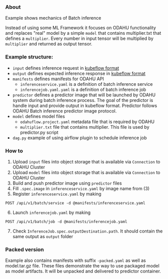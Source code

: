 

### About

Example shows mechanics of Batch inference

Instead of using some ML Framework it focuses on ODAHU functionality and replaces
"real" model by a simple `model` that contains multiplier.txt that defines a `multiplier`.
Every number in input tensor will be multiplied by `multiplier` and returned as output tensor.

### Example structure:

- `input` defines inference request in [kubeflow format](https://github.com/kubeflow/kfserving/blob/master/docs/predict-api/v2/required_api.md#inference-request-json-object)
- `output` defines expected inference response in [kubeflow format](https://github.com/kubeflow/kfserving/blob/master/docs/predict-api/v2/required_api.md#inference-response-json-object)
- `manifests` defines manifests for ODAHU API
    - `inferenceservice.yaml` is a definition of batch inference service
    - `inferencejob.yaml.yaml` is a definition of batch inference job
- `predictor` defines a predictor image that will be launched by ODAHU system
              during batch inference process. The goal of the predictor is handle input
              and provide output in kubeflow format. 
              Predictor follows ODAHU Batch inference predictor image protocol.
- `model` defines model files
    - `odahuflow.project.yaml` metadata file that is required by ODAHU 
    - `multiplier.txt` file that contains multiplier. This file is used by predictor.py script
- `dag.py` example of using airflow plugin to schedule inference job


### How to

1. Upload `input` files into object storage that is available via `Connection` to ODAHU Cluster
2. Upload `model` files into object storage that is available via `Connection` to ODAHU Cluster
3. Build and push predictor image using `predictor` files
4. Fill `.spec.image` in `inferenceservice.yaml` by image name from (3)
5. Register `inferenceservice.yaml` by making 

```http request
POST /api/v1/batch/service -d @manifests/inferenceservice.yaml
```
6. Launch `inferencejob.yaml` by making 

```http request
POST /api/v1/batch/job -d @manifests/inferencejob.yaml
```

7. Check `InferenceJob.spec.outputDestination.path`. It should contain the same output as `output` folder


### Packed version

Example also contains manifests with suffix `-packed.yaml` as well as model.tar.gz file. 
These files demonstrate the way to use packaged model as model artifacts. It will be unpacked and delivered to 
predictor container.